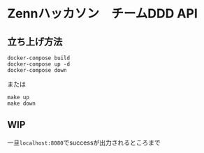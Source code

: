 # Zennハッカソン　チームDDD API

## 立ち上げ方法

```
docker-compose build
docker-compose up -d
docker-compose down
```

または

```
make up
make down
```

## WIP
一旦`localhost:8080`でsuccessが出力されるところまで

